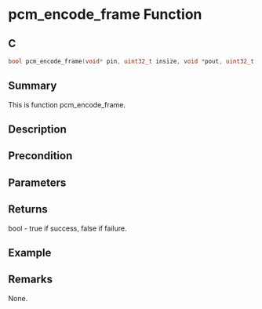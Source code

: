 # pcm_encode_frame Function

## C

```c
bool pcm_encode_frame(void* pin, uint32_t insize, void *pout, uint32_t *outsize);
```

## Summary

This is function pcm_encode_frame. 

## Description


## Precondition


## Parameters


## Returns

bool  - true if success, false if failure.  

## Example


## Remarks

None.

